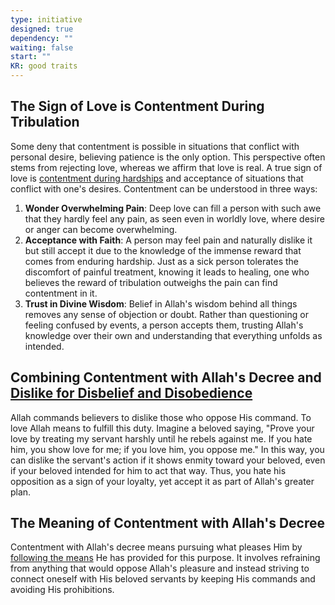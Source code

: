 ```yaml
---
type: initiative
designed: true
dependency: ""
waiting: false
start: ""
KR: good traits
---
```


## The Sign of Love is Contentment During Tribulation

Some deny that contentment is possible in situations that conflict with personal desire, believing patience is the only option. This perspective often stems from rejecting love, whereas we affirm that love is real. A true sign of love is [contentment during hardships](docs/sidebar1/Processes/Combat%20ostentation%20during%20worship.md) and acceptance of situations that conflict with one's desires. Contentment can be understood in three ways:

1. **Wonder Overwhelming Pain**: Deep love can fill a person with such awe that they hardly feel any pain, as seen even in worldly love, where desire or anger can become overwhelming.
2. **Acceptance with Faith**: A person may feel pain and naturally dislike it but still accept it due to the knowledge of the immense reward that comes from enduring hardship. Just as a sick person tolerates the discomfort of painful treatment, knowing it leads to healing, one who believes the reward of tribulation outweighs the pain can find contentment in it.
3. **Trust in Divine Wisdom**: Belief in Allah's wisdom behind all things removes any sense of objection or doubt. Rather than questioning or feeling confused by events, a person accepts them, trusting Allah's knowledge over their own and understanding that everything unfolds as intended.

## Combining Contentment with Allah's Decree and [Dislike for Disbelief and Disobedience](docs/sidebar1/Processes/Hate%20the%20disobedient%20and%20love%20the%20obedient.md)

Allah commands believers to dislike those who oppose His command. To love Allah means to fulfill this duty. Imagine a beloved saying, "Prove your love by treating my servant harshly until he rebels against me. If you hate him, you show love for me; if you love him, you oppose me." In this way, you can dislike the servant's action if it shows enmity toward your beloved, even if your beloved intended for him to act that way. Thus, you hate his opposition as a sign of your loyalty, yet accept it as part of Allah's greater plan.

## The Meaning of Contentment with Allah's Decree

Contentment with Allah's decree means pursuing what pleases Him by [following the means](docs/sidebar1/Processes/Supplicate%20for%20what%20you%20wish%20and%20aim%20high.md) He has provided for this purpose. It involves refraining from anything that would oppose Allah's pleasure and instead striving to connect oneself with His beloved servants by keeping His commands and avoiding His prohibitions.
